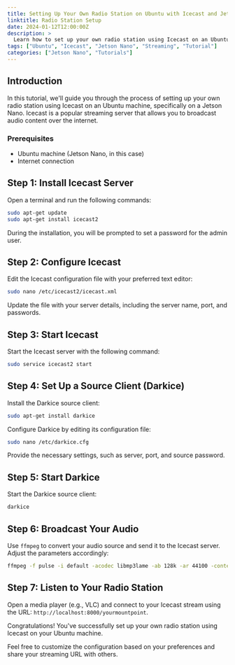 ```yaml
---
title: Setting Up Your Own Radio Station on Ubuntu with Icecast and Jetson Nano
linktitle: Radio Station Setup
date: 2024-01-12T12:00:00Z
description: >
  Learn how to set up your own radio station using Icecast on an Ubuntu machine, specifically on a Jetson Nano. Broadcast audio content over the internet with ease.
tags: ["Ubuntu", "Icecast", "Jetson Nano", "Streaming", "Tutorial"]
categories: ["Jetson Nano", "Tutorials"]
---
```


## Introduction

In this tutorial, we'll guide you through the process of setting up your own radio station using Icecast on an Ubuntu machine, specifically on a Jetson Nano. Icecast is a popular streaming server that allows you to broadcast audio content over the internet.

### Prerequisites

- Ubuntu machine (Jetson Nano, in this case)
- Internet connection

## Step 1: Install Icecast Server

Open a terminal and run the following commands:

```bash
sudo apt-get update
sudo apt-get install icecast2
```

During the installation, you will be prompted to set a password for the admin user.

## Step 2: Configure Icecast

Edit the Icecast configuration file with your preferred text editor:

```bash
sudo nano /etc/icecast2/icecast.xml
```

Update the file with your server details, including the server name, port, and passwords.

## Step 3: Start Icecast

Start the Icecast server with the following command:

```bash
sudo service icecast2 start
```

## Step 4: Set Up a Source Client (Darkice)

Install the Darkice source client:

```bash
sudo apt-get install darkice
```

Configure Darkice by editing its configuration file:

```bash
sudo nano /etc/darkice.cfg
```

Provide the necessary settings, such as server, port, and source password.

## Step 5: Start Darkice

Start the Darkice source client:

```bash
darkice
```

## Step 6: Broadcast Your Audio

Use `ffmpeg` to convert your audio source and send it to the Icecast server. Adjust the parameters accordingly:

```bash
ffmpeg -f pulse -i default -acodec libmp3lame -ab 128k -ar 44100 -content_type audio/mpeg -ice_name "Your Radio Station" -ice_description "Description of your station" -ice_genre "Your preferred genre" -ice_url "http://yourstreamurl" -ice_public 1 -ice_server "localhost:8000" -ice_mount "/yourmountpoint" -ice_user "source" -ice_pass "yoursourcepassword" http://localhost:8000/yourmountpoint
```

## Step 7: Listen to Your Radio Station

Open a media player (e.g., VLC) and connect to your Icecast stream using the URL: `http://localhost:8000/yourmountpoint`.

Congratulations! You've successfully set up your own radio station using Icecast on your Ubuntu machine.

Feel free to customize the configuration based on your preferences and share your streaming URL with others.
